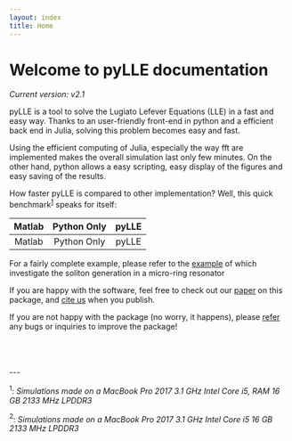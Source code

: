 ```yaml
---
layout: index
title: Home
---
```


# Welcome to pyLLE documentation

_Current version: v2.1_


pyLLE is a tool to solve the Lugiato Lefever Equations (LLE) in a fast and easy way. Thanks to an user-friendly front-end in python and a efficient back end in Julia, solving this problem becomes easy and fast.

Using the efficient computing of Julia, especially the way fft are implemented makes the overall simulation last only few minutes. On the other hand, python allows a easy scripting, easy display of the figures and easy saving of the results. 

How faster pyLLE is compared to other implementation? Well, this quick benchmark<sup>[1](#myfootnote1)</sup> speaks for itself: 

| Matlab | Python Only |  pyLLE  |
|:------:|:-----------:|:-------:|
| Matlab | Python Only |  pyLLE  |

For a fairly complete example, please refer to the [example](https://gregmoille.github.io/pyLLE/Example.html) of  which investigate the soliton generation in a micro-ring resonator

<i class="far fa-smile-beam"></i> If you are happy with the software, feel free to check out our [paper]() on this package, and [cite us](https://gregmoille.github.io/pyLLE/HowToCite.html) when you publish. 

<i class="far fa-frown-open"></i> If you are not happy with the package (no worry, it happens), please [refer](https://github.com/gregmoille/pyLLE/issues) any bugs or inquiries to improve the package! 

<br>
<br>
<br>
---

<a name="myfootnote1"><sup>1</sup></a>: *Simulations made on a MacBook Pro 2017 3.1 GHz Intel Core i5, RAM 16 GB 2133 MHz LPDDR3*

<a name="myfootnote2"><sup>2</sup></a>: *Simulations made on a MacBook Pro 2017 3.1 GHz Intel Core i5 16 GB 2133 MHz LPDDR3*